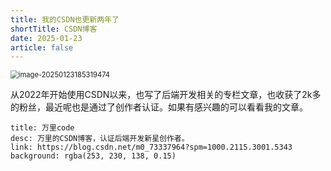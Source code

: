 ```yaml
---
title: 我的CSDN也更新两年了
shortTitle: CSDN博客
date: 2025-01-23
article: false
---
```



<img src="https://cdn.golangcode.cn/images/202501231853619.png" alt="image-20250123185319474" style="zoom: 80%;" />

从2022年开始使用CSDN以来，也写了后端开发相关的专栏文章，也收获了2k多的粉丝，最近呢也是通过了创作者认证。如果有感兴趣的可以看看我的文章。

```component VPCard
title: 万里code
desc: 万里的CSDN博客，认证后端开发新星创作者。
link: https://blog.csdn.net/m0_73337964?spm=1000.2115.3001.5343
background: rgba(253, 230, 138, 0.15)
```